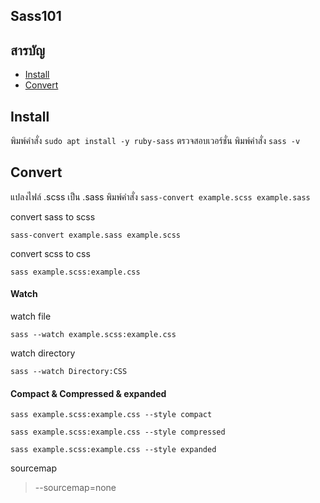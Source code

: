 ## Sass101

## สารบัญ
- [Install](#install)
- [Convert](#convert)

## Install
พิมพ์คำสั่ง `sudo apt install -y ruby-sass`
ตรวจสอบเวอร์ชั่น พิมพ์คำสั่ง `sass -v`

## Convert
แปลงไฟล์ .scss เป็น .sass พิมพ์คำสั่ง `sass-convert example.scss example.sass`


convert sass to scss
```
sass-convert example.sass example.scss
```

convert scss to css
```
sass example.scss:example.css
```

#### Watch
watch file
```
sass --watch example.scss:example.css
```
watch directory
```
sass --watch Directory:CSS
```

#### Compact & Compressed & expanded
```
sass example.scss:example.css --style compact
```
```
sass example.scss:example.css --style compressed
```
```
sass example.scss:example.css --style expanded
```

sourcemap
> --sourcemap=none
